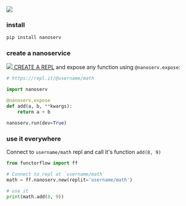 ![](https://res.cloudinary.com/functorflow/image/upload/c_scale,w_1286/v1567428670/cover_aybzhh.png)


### install 

```bash
pip install nanoserv
```

### create a nanoservice

[![](https://res.cloudinary.com/functorflow/image/upload/v1567435934/new-repl.png) CREATE A REPL](https://repl.it/languages/python3) and expose any function using `@nanoserv.expose`:

```python
# https://repl.it/@username/math

import nanoserv

@nanoserv.expose
def add(a, b, **kwargs):
    return a + b

nanoserv.run(dev=True)
```

### use it everywhere

Connect to `username/math` repl and call it's function `add(8, 9)`

```python
from functorflow import ff

# Connect to repl at `username/math` 
math = ff.nanoserv.new(replit='username/math')

# use it
print(math.add(8, 9))
```

